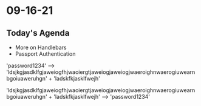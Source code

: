 # 09-16-21

## Today's Agenda
- More on Handlebars
- Passport Authentication

'password1234' 
  --> 'ldsjkgjasdklfgjaweiogfhjwaoiergtjaweiogjaweiogjwaeroighnwaerogiuwearnbgoiuaweruhgn' + 'ladskfkjasklfwejh'

'ldsjkgjasdklfgjaweiogfhjwaoiergtjaweiogjaweiogjwaeroighnwaerogiuwearnbgoiuaweruhgn' + 'ladskfkjasklfwejh'
  --> 'password1234'

